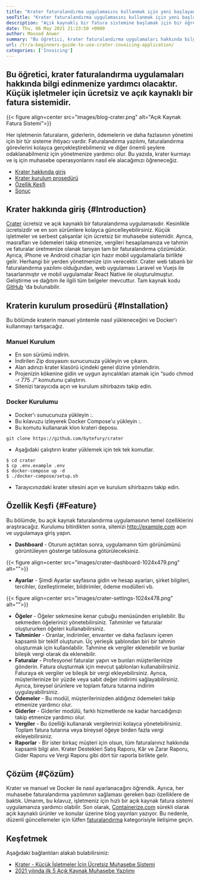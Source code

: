 ```yaml
---
title: "Krater faturalandırma uygulamasını kullanmak için yeni başlayan bir kılavuz" 
seoTitle: "Krater faturalandırma uygulamasını kullanmak için yeni başlayan bir kılavuz" 
description: "Açık kaynaklı bir fatura sistemine başlamak için bir öğretici. Bu krater kılavuzu, temel kavramlara ve özelliklere aşina olmanıza yardımcı olur." 
date: Thu, 06 May 2021 21:23:50 +0000
author: Masood Anwer
summary: "Bu öğretici, krater faturalandırma uygulamaları hakkında bilgi edinmenize yardımcı olacaktır. Küçük işletmeler için ücretsiz ve açık kaynaklı bir fatura sistemidir." 
url: /tr/a-beginners-guide-to-use-crater-invoicing-application/
categories: ['Invoicing']
---
```


## Bu öğretici, krater faturalandırma uygulamaları hakkında bilgi edinmenize yardımcı olacaktır. Küçük işletmeler için ücretsiz ve açık kaynaklı bir fatura sistemidir.

{{< figure align=center src="images/blog-crater.png" alt="Açık Kaynak Fatura Sistemi">}}

Her işletmenin faturaların, giderlerin, ödemelerin ve daha fazlasının yönetimi için bir tür sisteme ihtiyacı vardır. Faturalandırma yazılımı, faturalandırma görevlerini kolayca gerçekleştirebilmeniz ve diğer önemli şeylere odaklanabilmeniz için yönetmenize yardımcı olur. Bu yazıda, krater kurmayı ve iş için muhasebe operasyonlarını nasıl ele alacağımızı öğreneceğiz.
  * [Krater hakkında giriş][1]
  * [Krater kurulum prosedürü][2]
  * [Özellik Keşfi][3]
  * [Sonuç][4]

## Krater hakkında giriş {#Introduction}

[Crater][5] ücretsiz ve açık kaynaklı bir faturalandırma uygulamasıdır. Kesinlikle ücretsizdir ve en son sürümlere kolayca güncelleyebilirsiniz. Küçük işletmeler ve serbest çalışanlar için ücretsiz bir muhasebe sistemidir. Ayrıca, masrafları ve ödemeleri takip etmenize, vergileri hesaplamanıza ve tahmin ve faturalar üretmenize olanak tanıyan tam bir faturalandırma çözümüdür. Ayrıca, iPhone ve Android cihazlar için hazır mobil uygulamalarla birlikte gelir. Herhangi bir yerden yönetmenize izin verecektir. Crater web tabanlı bir faturalandırma yazılımı olduğundan, web uygulaması Laravel ve Vuejs ile tasarlanmıştır ve mobil uygulamalar React Native ile oluşturulmuştur. Geliştirme ve dağıtım ile ilgili tüm belgeler mevcuttur. Tam kaynak kodu [GitHub][6] 'da bulunabilir.

## Kraterin kurulum prosedürü {#Installation}

Bu bölümde kraterin manuel yöntemle nasıl yükleneceğini ve Docker'ı kullanmayı tartışacağız.

### Manuel Kurulum
  * En son sürümü indirin.
  * İndirilen Zip dosyasını sunucunuza yükleyin ve çıkarın.
  * Alan adınızı krater klasörü içindeki genel dizine yönlendirin.
  * Projenizin kökenine gidin ve uygun ayrıcalıkları atamak için “sudo chmod -r 775 ./” komutunu çalıştırın.
  * Sitenizi tarayıcıda açın ve kurulum sihirbazını takip edin.

### Docker Kurulumu
  * Docker'ı sunucunuza yükleyin :.
  * Bu kılavuzu izleyerek Docker Compose'u yükleyin :.
  * Bu komutu kullanarak klon krateri deposu.
```
git clone https://github.com/bytefury/crater
```
  * Aşağıdaki çalıştırın krater yüklemek için tek tek komutlar.
```
$ cd crater
$ cp .env.example .env
$ docker-compose up -d
$ ./docker-compose/setup.sh
```
  * Tarayıcınızdaki krater sitesini açın ve kurulum sihirbazını takip edin.

## Özellik Keşfi {#Feature}

Bu bölümde, bu açık kaynak faturalandırma uygulamasının temel özelliklerini araştıracağız. Kurulumu bitirdikten sonra, sitenizi http://example.com açın ve uygulamaya giriş yapın.
*  **Dashboard**  - Oturum açtıktan sonra, uygulamanın tüm görünümünü görüntüleyen gösterge tablosuna götürüleceksiniz.

{{< figure align=center src="images/crater-dashboard-1024x479.png" alt="">}}

*  **Ayarlar**  - Şimdi Ayarlar sayfasına gidin ve hesap ayarları, şirket bilgileri, tercihler, özelleştirmeler, bildirimler, ödeme modülleri vb.

{{< figure align=center src="images/crater-settings-1024x478.png" alt="">}}

*  **Öğeler**  - Öğeler sekmesine kenar çubuğu menüsünden erişilebilir. Bu sekmeden öğelerinizi yönetebilirsiniz. Tahminler ve faturalar oluştururken öğeleri kullanabilirsiniz.
*  **Tahminler**  - Oranlar, indirimler, envanter ve daha fazlasını içeren kapsamlı bir teklif oluşturun. Üç yerleşik şablondan biri bir tahmin oluşturmak için kullanılabilir. Tahmine ek vergiler eklenebilir ve bunlar bileşik vergi olarak da eklenebilir.
*  **Faturalar**  - Profesyonel faturalar yapın ve bunları müşterilerinize gönderin. Fatura oluşturmak için mevcut şablonları kullanabilirsiniz. Faturaya ek vergiler ve bileşik bir vergi ekleyebilirsiniz. Ayrıca, müşterilerinize bir yüzde veya sabit değer indirimi sağlayabilirsiniz. Ayrıca, bireysel ürünlere ve toplam fatura tutarına indirim uygulayabilirsiniz.
*  **Ödemeler**  - Bu modül, müşterilerinizden aldığınız ödemeleri takip etmenize yardımcı olur.
*  **Giderler**  - Giderler modülü, farklı hizmetlerde ne kadar harcadığınızı takip etmenize yardımcı olur.
*  **Vergiler**  - Bu özelliği kullanarak vergilerinizi kolayca yönetebilirsiniz. Toplam fatura tutarına veya bireysel öğeye birden fazla vergi ekleyebilirsiniz.
*  **Raporlar**  - Bir ister birkaç müşteri için olsun, tüm faturalarınız hakkında kapsamlı bilgi alın. Krater Destekleri Satış Raporu, Kâr ve Zarar Raporu, Gider Raporu ve Vergi Raporu gibi dört tür raporla birlikte gelir.

## Çözüm {#Çözüm}

Krater ve manuel ve Docker ile nasıl ayarlanacağını öğrendik. Ayrıca, her muhasebe faturalandırma yazılımının sağlaması gereken bazı özelliklere de baktık. Umarım, bu kılavuz, işletmeniz için hızlı bir açık kaynak fatura sistemi uygulamanıza yardımcı olabilir.
Son olarak, [Containerize.com][7] sürekli olarak açık kaynaklı ürünler ve konular üzerine blog yayınları yazıyor. Bu nedenle, düzenli güncellemeler için lütfen [faturalandırma][8] kategorisiyle iletişime geçin.

## Keşfetmek
Aşağıdaki bağlantıları alakalı bulabilirsiniz:
  * [Krater - Küçük İşletmeler İçin Ücretsiz Muhasebe Sistemi][5]
  * [2021 yılında ilk 5 Açık Kaynak Muhasebe Yazılımı][9]



 [1]: #Introduction
 [2]: #Installation
 [3]: #Feature
 [4]: #Conclusion
 [5]: https://products.containerize.com/invoicing/crater/
 [6]: https://github.com/bytefury/crater
 [7]: https://containerize.com
 [8]: https://blog.containerize.com/category/invoicing/
 [9]: https://blog.containerize.com/invoicing/top-5-open-source-accounting-software-in-the-year-2021/
